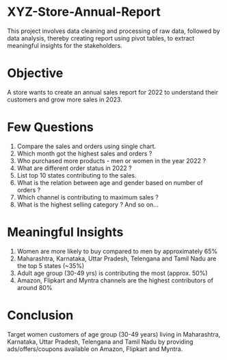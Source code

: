 # XYZ-Store-Annual-Report
This project involves data cleaning and processing of raw data, followed by data analysis, thereby creating report using pivot tables, to extract meaningful insights for the stakeholders.

# Objective
A store wants to create an annual sales report for 2022 to understand their customers and grow more sales in 2023.

# Few Questions
1. Compare the sales and orders using single chart.
2. Which month got the highest sales and orders ?
3. Who purchased more products - men or women in the year 2022 ?
4. What are different order status in 2022 ?
5. List top 10 states contributing to the sales.
6. What is the relation between age and gender based on number of orders ?
7. Which channel is contributing to maximum sales ?
8. What is the highest selling category ?
And so on...

# Meaningful Insights
1. Women are more likely to buy compared to men by approximately 65%
2. Maharashtra, Karnataka, Uttar Pradesh, Telengana and Tamil Nadu are the top 5 states (~35%)
3. Adult age group (30-49 yrs) is contributing the most (approx. 50%)
4. Amazon, Flipkart and Myntra channels are the highest contributors of around 80%

# Conclusion
Target women customers of age group (30-49 years) living in Maharashtra, Karnataka, Uttar Pradesh, Telengana and Tamil Nadu by providing ads/offers/coupons available on Amazon, Flipkart and Myntra.
